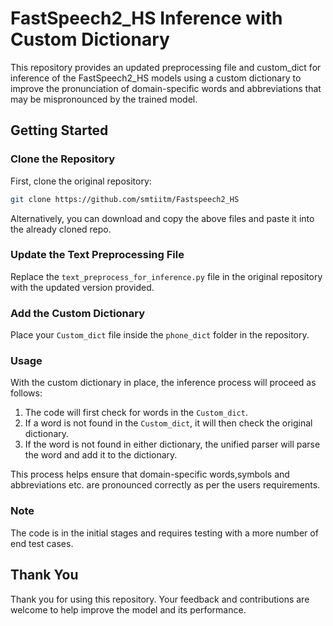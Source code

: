 # FastSpeech2_HS Inference with Custom Dictionary

This repository provides an updated preprocessing file and custom_dict for inference of the FastSpeech2_HS models using a custom dictionary to improve the pronunciation of domain-specific words and abbreviations that may be mispronounced by the trained model.

## Getting Started

### Clone the Repository

First, clone the original repository:

```bash
git clone https://github.com/smtiitm/Fastspeech2_HS
```

Alternatively, you can download and copy the above files and paste it into the already cloned repo.

### Update the Text Preprocessing File

Replace the `text_preprocess_for_inference.py` file in the original repository with the updated version provided.

### Add the Custom Dictionary

Place your `Custom_dict` file inside the `phone_dict` folder in the repository.

### Usage

With the custom dictionary in place, the inference process will proceed as follows:
1. The code will first check for words in the `Custom_dict`.
2. If a word is not found in the `Custom_dict`, it will then check the original dictionary.
3. If the word is not found in either dictionary, the unified parser will parse the word and add it to the dictionary.

This process helps ensure that domain-specific words,symbols and abbreviations etc. are pronounced correctly as per the users requirements.

### Note

The code is in the initial stages and requires testing with a more number of end test cases.

## Thank You

Thank you for using this repository. Your feedback and contributions are welcome to help improve the model and its performance.
